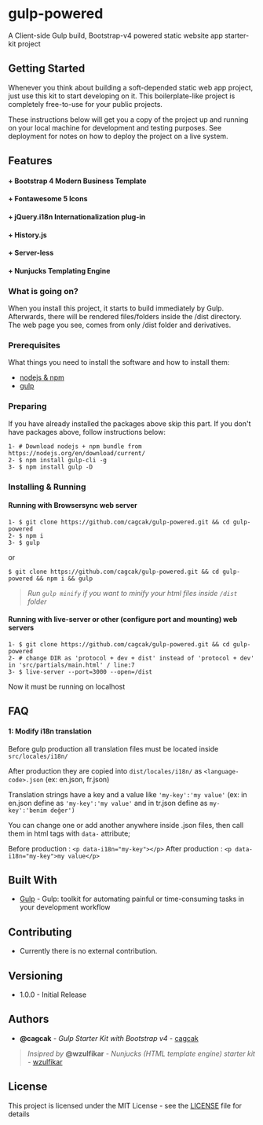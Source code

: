 # gulp-powered

A Client-side Gulp build, Bootstrap-v4 powered static website app starter-kit project

## Getting Started

Whenever you think about building a soft-depended static web app project, just use this kit to start developing on it. This boilerplate-like project is completely free-to-use for your public projects.  

These instructions below will get you a copy of the project up and running on your local machine for development and testing purposes. See deployment for notes on how to deploy the project on a live system.

## Features
####  + Bootstrap 4 Modern Business Template
####  + Fontawesome 5 Icons
####  + jQuery.i18n Internationalization plug-in
####  + History.js
####  + Server-less
####  + Nunjucks Templating Engine

### What is going on?

When you install this project, it starts to build immediately by Gulp. Afterwards, there will be rendered files/folders inside the /dist directory. The web page you see, comes from only /dist folder and derivatives.

### Prerequisites

What things you need to install the software and how to install them:


* [nodejs & npm](https://nodejs.org/en/)
* [gulp](https://gulpjs.com/)


### Preparing

If you have already installed the packages above skip this part.
If you don't have packages above, follow instructions below:

```
1- # Download nodejs + npm bundle from https://nodejs.org/en/download/current/
2- $ npm install gulp-cli -g
3- $ npm install gulp -D
```

### Installing & Running

#### Running with Browsersync web server
```
1- $ git clone https://github.com/cagcak/gulp-powered.git && cd gulp-powered
2- $ npm i
3- $ gulp
```

or

```
$ git clone https://github.com/cagcak/gulp-powered.git && cd gulp-powered && npm i && gulp
```
> *Run `gulp minify` if you want to minify your html files inside `/dist` folder*

#### Running with live-server or other (configure port and mounting) web servers
```
1- $ git clone https://github.com/cagcak/gulp-powered.git && cd gulp-powered
2- # change DIR as 'protocol + dev + dist' instead of 'protocol + dev' in 'src/partials/main.html' / line:7
3- $ live-server --port=3000 --open=/dist
```
Now it must be running on localhost

## FAQ

#### 1: Modify i18n translation
Before gulp production all translation files must be located inside ```src/locales/i18n/```

After production they are copied into ```dist/locales/i18n/``` as ```<language-code>.json``` (ex: en.json, fr.json)

Translation strings have a key and a value like ```'my-key':'my value'``` (ex: in en.json define as ```'my-key':'my value'``` and in tr.json define as ```my-key':'benim değer')```

You can change one or add another anywhere inside .json files, then call them in html tags with ```data-``` attribute;

Before production : ```<p data-i18n="my-key"></p>```
After production :  ```<p data-i18n="my-key">my value</p>```

## Built With

* [Gulp](https://gulpjs.com) - Gulp: toolkit for automating painful or time-consuming tasks in your development workflow

## Contributing

* Currently there is no external contribution.

## Versioning
* 1.0.0 - Initial Release

## Authors

* **@cagcak** - *Gulp Starter Kit with Bootstrap v4* - [cagcak](https://github.com/cagcak)
> *Insipred by* **@wzulfikar** - *Nunjucks (HTML template engine) starter kit* - [wzulfikar](https://github.com/wzulfikar/)


## License

This project is licensed under the MIT License - see the [LICENSE](https://github.com/cagcak/gulp-powered/blob/master/LICENSE) file for details
